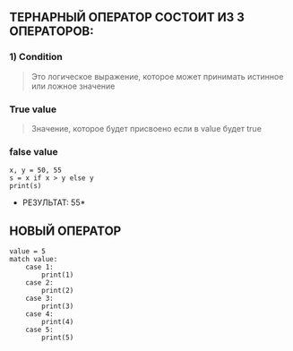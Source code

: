 ## ТЕРНАРНЫЙ ОПЕРАТОР СОСТОИТ ИЗ 3 ОПЕРАТОРОВ: ##
### 1) Condition ###
> Это логическое выражение, которое может принимать истинное или ложное значение

### True value ###
> Значение, которое будет присвоено если в value будет true

### false value ###

```
x, y = 50, 55
s = x if x > y else y
print(s)
```

* РЕЗУЛЬТАТ: 55*

## НОВЫЙ ОПЕРАТОР ##

```
value = 5
match value:
    case 1:
        print(1)
    case 2:
        print(2)
    case 3:
        print(3)
    case 4:
        print(4)
    case 5:
        print(5)
```
